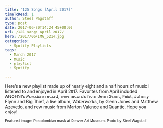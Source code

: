 ```yaml
---
title: '125 Songs [April 2017]'
timeToRead: 1 
author: Steel Wagstaff
type: post
date: 2017-06-20T14:24:45+00:00
url: /125-songs-april-2017/
hero: /2017/06/IMG_5214.jpg
categories:
  - Spotify Playlists
tags:
  - March 2017
  - Music
  - playlist
  - Spotify

---
```

Here&#8217;s a new playlist made up of nearly eight and a half hours of music I listened to and enjoyed in April 2017. Favorites from April included ANOHNI&#8217;s _Paradise_ record, new records from Jenn Grant, Feist, Johnny Flynn and Big Thief, a live album, _Waterworks_, by Glenn Jones and Matthew Azevedo, and new music from Morton Valence and Quantic. Hope you enjoy!



<small>Featured image: Precolombian mask at Denver Art Museum. Photo by Steel Wagstaff.</small>